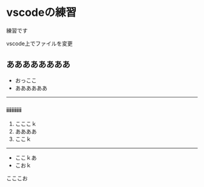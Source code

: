 # vscodeの練習

練習です

vscode上でファイルを変更

## ああああああああ
* おっここ
* ああああああ

---


### iiiiiiiii
1. こここｋ
2. ああああ
3. ここｋ


---

- ここｋあ
- こおｋ

こここお
